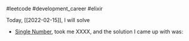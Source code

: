 #leetcode #development_career #elixir

Today, [[2022-02-15]], I will solve
- [Single Number](https://leetcode.com/problems/single-number/), took me XXXX, and the solution I came up with was: